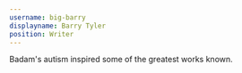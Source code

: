 ```yaml
---
username: big-barry
displayname: Barry Tyler
position: Writer
---
```

Badam's autism inspired some of the greatest works known.